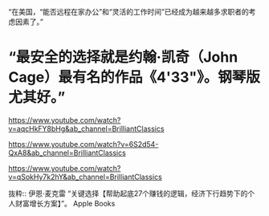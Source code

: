 “在美国，“能否远程在家办公”和“灵活的工作时间”已经成为越来越多求职者的考虑因素了。”

# “最安全的选择就是约翰·凯奇（John Cage）最有名的作品《4'33"》。钢琴版尤其好。”
https://www.youtube.com/watch?v=aqcHkFY8bHg&ab_channel=BrilliantClassics

https://www.youtube.com/watch?v=6S2d54-QxA8&ab_channel=BrilliantClassics

https://www.youtube.com/watch?v=qSokHy7k2hY&ab_channel=BrilliantClassics

抜粋:: 伊恩·麦克雷  “关键选择【帮助起底27个赚钱的逻辑，经济下行趋势下的个人财富增长方案】”。 Apple Books  
